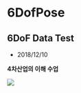 # 6DofPose
6DoF Data Test
--------------
* 2018/12/10

__4차산업의 이해 수업__

<img src='screenshot.jpg' />
